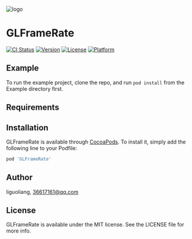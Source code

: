 ![logo](https://github.com/GL9700/gl9700.github.io/blob/master/GLSLogo_800.png?raw=true)
# GLFrameRate

[![CI Status](https://img.shields.io/travis/liguoliang/GLFrameRate.svg?style=flat)](https://travis-ci.org/liguoliang/GLFrameRate)
[![Version](https://img.shields.io/cocoapods/v/GLFrameRate.svg?style=flat)](https://cocoapods.org/pods/GLFrameRate)
[![License](https://img.shields.io/cocoapods/l/GLFrameRate.svg?style=flat)](https://cocoapods.org/pods/GLFrameRate)
[![Platform](https://img.shields.io/cocoapods/p/GLFrameRate.svg?style=flat)](https://cocoapods.org/pods/GLFrameRate)

## Example

To run the example project, clone the repo, and run `pod install` from the Example directory first.

## Requirements

## Installation
 
GLFrameRate is available through [CocoaPods](https://cocoapods.org). To install
it, simply add the following line to your Podfile:

```ruby
pod 'GLFrameRate'
```

## Author

liguoliang, 36617161@qq.com

## License

GLFrameRate is available under the MIT license. See the LICENSE file for more info.
